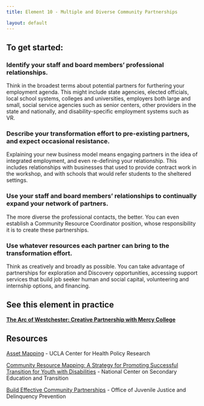 ```yaml
---
title: Element 10 - Multiple and Diverse Community Partnerships

layout: default
---
```


## To get started:

### Identify your staff and board members’ professional relationships.  
Think in the broadest terms about potential partners for furthering your employment agenda. This might include state agencies, elected officials, local school systems, colleges and universities, employers both large and small, social service agencies such as senior centers, other providers in the state and nationally, and disability-specific employment systems such as VR.

### Describe your transformation effort to pre-existing partners, and expect occasional resistance.  
Explaining your new business model means engaging partners in the idea of integrated employment, and even re-defining your relationship. This includes relationships with businesses that used to provide contract work in the workshop, and with schools that would refer students to the sheltered settings. 

### Use your staff and board members’ relationships to continually expand your network of partners.   
The more diverse the professional contacts, the better. You can even establish a Community Resource Coordinator position, whose responsibility it is to create these partnerships. 

### Use whatever resources each partner can bring to the transformation effort.  
Think as creatively and broadly as possible. You can take advantage of partnerships for exploration and Discovery opportunities, accessing support services that build job seeker human and social capital, volunteering and internship options, and financing. 

## See this element in practice

<p><b><a href="ten_pp_mercy.html">The Arc of Westchester: Creative Partnership with Mercy College</a></b></p>

## Resources

<p><a href="http://healthpolicy.ucla.edu/programs/health-data/trainings/Documents/tw_cba20.pdf">Asset Mapping</a> - UCLA Center for Health Policy Research  </p>
<p><a href="https://conservancy.umn.edu/bitstream/handle/11299/172853/NCSETInfoBrief_2.1.pdf?sequence=1&isAllowed=y">Community Resource Mapping: A 
Strategy for Promoting Successful 
Transition for Youth with 
Disabilities</a>  
- National Center on Secondary Education and Transition </p>
<p><a href="https://www.ojjdp.gov/resources/files/toolkit1final.pdf">Build Effective Community Partnerships</a> - Office of Juvenile Justice and
Delinquency Prevention </p>
